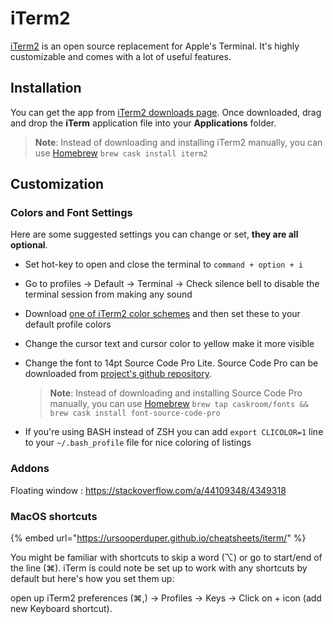 # iTerm2

[iTerm2](http://www.iterm2.com/) is an open source replacement for Apple's Terminal. It's highly customizable and comes with a lot of useful features.

## Installation

You can get the app from [iTerm2 downloads page](http://www.iterm2.com/downloads.html). Once downloaded, drag and drop the **iTerm** application file into your **Applications** folder.

> **Note**: Instead of downloading and installing iTerm2 manually, you can use [Homebrew](http://sourabhbajaj.com/mac-setup/Homebrew/) `brew cask install iterm2`

## Customization

### Colors and Font Settings

Here are some suggested settings you can change or set, **they are all optional**.

* Set hot-key to open and close the terminal to `command + option + i`
* Go to profiles -&gt; Default -&gt; Terminal -&gt; Check silence bell to disable the terminal session from making any sound
* Download [one of iTerm2 color schemes](https://github.com/mbadolato/iTerm2-Color-Schemes/tree/master/schemes) and then set these to your default profile colors
* Change the cursor text and cursor color to yellow make it more visible
* Change the font to 14pt Source Code Pro Lite. Source Code Pro can be downloaded from [project's github repository](https://github.com/adobe-fonts/source-code-pro/releases/latest).

  > **Note**: Instead of downloading and installing Source Code Pro manually, you can use [Homebrew](https://sourabhbajaj.com/mac-setup/Homebrew/) `brew tap caskroom/fonts && brew cask install font-source-code-pro`

* If you're using BASH instead of ZSH you can add `export CLICOLOR=1` line to your `~/.bash_profile` file for nice coloring of listings

### Addons

Floating window : https://stackoverflow.com/a/44109348/4349318

### MacOS shortcuts

{% embed url="https://ursooperduper.github.io/cheatsheets/iterm/" %}

You might be familiar with shortcuts to skip a word \(⌥\) or go to start/end of the line \(⌘\). iTerm is could note be set up to work with any shortcuts by default but here's how you set them up:

open up iTerm2 preferences \(⌘,\) -&gt; Profiles -&gt; Keys -&gt; Click on + icon \(add new Keyboard shortcut\).


